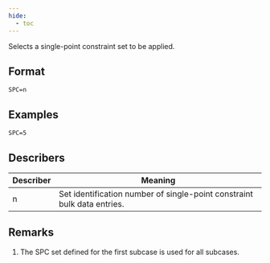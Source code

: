 ```yaml
---
hide:
  - toc
---
```

Selects a single-point constraint set to be applied.

## Format
`SPC=n`

## Examples
`SPC=5`

## Describers
| Describer  | Meaning  |
| ---------- | -------- |
| n          | Set identification number of single-point constraint bulk data entries. |

## Remarks
1. The SPC set defined for the first subcase is used for all subcases. 
